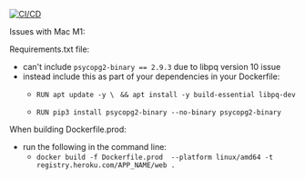 [![CI/CD](https://github.com/agruezo/Flask-TDD-Docker/actions/workflows/main.yml/badge.svg)](https://github.com/agruezo/Flask-TDD-Docker/actions/workflows/main.yml)

Issues with Mac M1:

Requirements.txt file:
- can't include `psycopg2-binary == 2.9.3` due to libpq version 10 issue
- instead include this as part of your dependencies in your Dockerfile:
   - `RUN apt update -y \ `
    `&& apt install -y build-essential libpq-dev`

   - `RUN pip3 install psycopg2-binary --no-binary psycopg2-binary`

When building Dockerfile.prod:
- run the following in the command line:
    - `docker build -f Dockerfile.prod  --platform linux/amd64 -t registry.heroku.com/APP_NAME/web .`